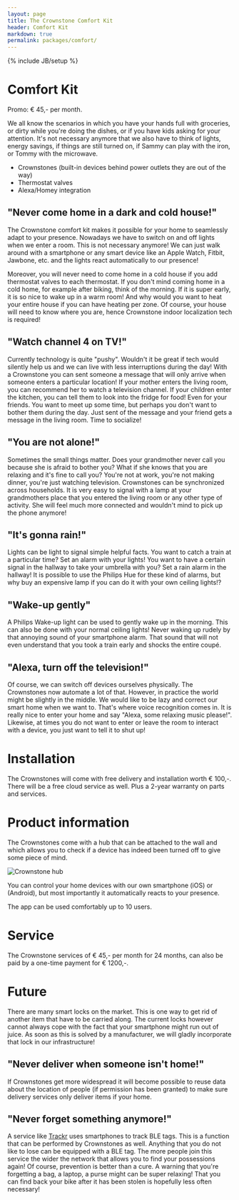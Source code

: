 ```yaml
---
layout: page
title: The Crownstone Comfort Kit
header: Comfort Kit
markdown: true
permalink: packages/comfort/
---
```

{% include JB/setup %}

# Comfort Kit

Promo: € 45,- per month.

We all know the scenarios in which you have your hands full with groceries, or dirty while you're doing the dishes, or if you have kids asking for your attention. It's not necessary anymore that we also have to think of lights, energy savings, if things are still turned on, if Sammy can play with the iron, or Tommy with the microwave. 

* Crownstones (built-in devices behind power outlets they are out of the way)
* Thermostat valves
* Alexa/Homey integration

## "Never come home in a dark and cold house!"

The Crownstone comfort kit makes it possible for your home to seamlessly adapt to your presence. Nowadays we have to switch on and off lights when we enter a room. This is not necessary anymore! We can just walk around with a smartphone or any smart device like an Apple Watch, Fitbit, Jawbone, etc. and the lights react automatically to our presence! 

Moreover, you will never need to come home in a cold house if you add thermostat valves to each thermostat. If you don't mind coming home in a cold home, for example after biking, think of the morning. If it is super early, it is so nice to wake up in a warm room! And why would you want to heat your entire house if you can have heating per zone. Of course, your house will need to know where you are, hence Crownstone indoor localization tech is required!

## "Watch channel 4 on TV!"

Currently technology is quite "pushy". Wouldn't it be great if tech would silently help us and we can live with less interruptions during the day! With a Crownstone you can sent someone a message that will only arrive when someone enters a particular location! If your mother enters the living room, you can recommend her to watch a television channel. If your children enter the kitchen, you can tell them to look into the fridge for food! Even for your friends. You want to meet up some time, but perhaps you don't want to bother them during the day. Just sent of the message and your friend gets a message in the living room. Time to socialize!

## "You are not alone!"

Sometimes the small things matter. Does your grandmother never call you because she is afraid to bother you? What if she knows that you are relaxing and it's fine to call you? You're not at work, you're not making dinner, you're just watching television. Crownstones can be synchronized across households. It is very easy to signal with a lamp at your grandmothers place that you entered the living room or any other type of activity. She will feel much more connected and wouldn't mind to pick up the phone anymore!

## "It's gonna rain!"

Lights can be light to signal simple helpful facts. You want to catch a train at a particular time? Set an alarm with your lights! You want to have a certain signal in the hallway to take your umbrella with you? Set a rain alarm in the hallway! It is possible to use the Philips Hue for these kind of alarms, but why buy an expensive lamp if you can do it with your own ceiling lights!?

## "Wake-up gently"

A Philips Wake-up light can be used to gently wake up in the morning. This can also be done with your normal ceiling lights! Never waking up rudely by that annoying sound of your smartphone alarm. That sound that will not even understand that you took a train early and shocks the entire coupé.

## "Alexa, turn off the television!"

Of course, we can switch off devices ourselves physically. The Crownstones now automate a lot of that. However, in practice the world might be slightly in the middle. We would like to be lazy and correct our smart home when we want to. That's where voice recognition comes in. It is really nice to enter your home and say "Alexa, some relaxing music please!". Likewise, at times you do not want to enter or leave the room to interact with a device, you just want to tell it to shut up!

# Installation

The Crownstones will come with free delivery and installation worth € 100,-. There will be a free cloud service as well. Plus a 2-year warranty on parts and services.

# Product information

The Crownstones come with a hub that can be attached to the wall and which allows you to check if a device has indeed been turned off to give some piece of mind. 

![Crownstone hub](https://cdn.shopify.com/s/files/1/1030/5157/products/lenovo-tablet-tab3-7-essential-main_1024x1024.png?v=1479201969)

You can control your home devices with our own smartphone (iOS) or (Android), but most importantly it automatically reacts to your presence.

The app can be used comfortably up to 10 users.

# Service

The Crownstone services of € 45,- per month for 24 months, can also be paid by a one-time payment for € 1200,-.

# Future

There are many smart locks on the market. This is one way to get rid of another item that have to be carried along. The current locks however cannot always cope with the fact that your smartphone might run out of juice. As soon as this is solved by a manufacturer, we will gladly incorporate that lock in our infrastructure!

## "Never deliver when someone isn't home!"

If Crownstones get more widespread it will become possible to reuse data about the location of people (if permission has been granted) to make sure delivery services only deliver items if your home. 

## "Never forget something anymore!"

A service like [Trackr](https://www.thetrackr.com/) uses smartphones to track BLE tags. This is a function that can be performed by Crownstones as well. Anything that you do not like to lose can be equipped with a BLE tag. The more people join this service the wider the network that allows you to find your possessions again! Of course, prevention is better than a cure. A warning that you're forgetting a bag, a laptop, a purse might can be super relaxing! That you can find back your bike after it has been stolen is hopefully less often necessary!
